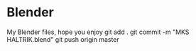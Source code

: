 # Blender
My Blender files, hope you enjoy
git add .
git commit -m "MKS HALTRIK.blend"
git push origin master
